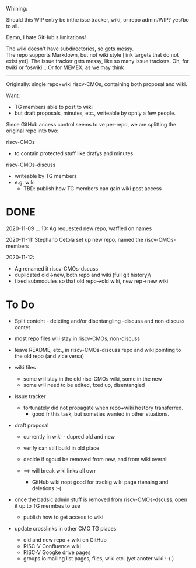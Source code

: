 Whining:

Should this WIP entry be inthe isse tracker, wiki, or repo admin/WIP?  yes/bo to all. 

Damn, I hate GitHub's limitations! 

The wiki doesn't have subdirectories, so gets messy.   
The repo supports Markdown, but not wiki style [link targets that do not exist yet]. 
The issue tracker gets messy, like so many issue trackers.
Oh, for twiki or foswiki... Or for MEMEX, as we may think

---

Originally:  single repo+wiki riscv-CMOs, containing both proposal and wiki.

Want: 
* TG members able to post to wiki
* but draft proposals, minutes, etc., writeable by opnly a few people. 

Since GitHub access control seems to ve per-repo, we are splitting the original repo into two:

riscv-CMOs
* to contain protected stuff like drafys and minutes

riscv-CMOs-discuss 
* writeable by TG members
* e.g. wiki
   * TBD: publish how TG members can gain wiki post access
   
# DONE

2020-11-09 ... 10: Ag requested new repo, waffled on names

2020-11-11: Stephano Cetola set up new repo, named the riscv-CMOs-members

2020-11-12: 
* Ag renamed it riscv-CMOs-dscuss
* duplicated old->new, both repo and wiki (full git history)\
* fixed submodules so that old repo->old wiki, new rep->new wiki

# To Do

* Split conteht - deleting and/or disentangling -discuss and non-discuss contet

* most repo files will stay in riscv-CMOs, non-discuss
* leave README, etc., in riscv-CMOs-discuss repo and wiki pointing to the old repo (and vice versa)

* wiki files 
    * some will stay in the old risc-CMOs wiki, some in the new
    * some will need to be edited, fxed up, disentangled
    
* issue tracker
   * fortunately did not propagate when repo+wiki hostory transferred.
        * good fr this task, but someties wanted in other stuations.
        
 * draft proposal
     * currently in wiki - dupred old and new
     * verify can still build in old place
     
     * decide if sgoud be removed from new, and from wiki overall
     * ==> will break wiki links all ovrr
         * GitHub wiki nopt good for trackig wiki page rtenaing and deletions :-(
 
 * once the badsic admin stuff is removed from riscv-CMOs-dscuss, open it up to TG mermbes to use
    * publish how to get access to wiki
    
 * update crosslinks in other CMO TG places
    * old and new repo + wiki on GitHub
    * RISC-V Confluence wiki
    * RISC-V Googke drive pages
    * groups.io mailing list pages, files, wiki etc. (yet anoter wiki :-( )
    
 
    




